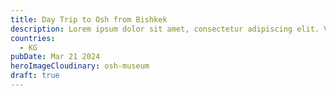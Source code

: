 ```yaml
---
title: Day Trip to Osh from Bishkek
description: Lorem ipsum dolor sit amet, consectetur adipiscing elit. Vestibulum facilisis molestie commodo. Curabitur ornare maximus tortor a venenatis. Suspendisse a nibh laoreet justo interdum sollicitudin.
countries:
  - KG
pubDate: Mar 21 2024
heroImageCloudinary: osh-museum
draft: true
---
```

